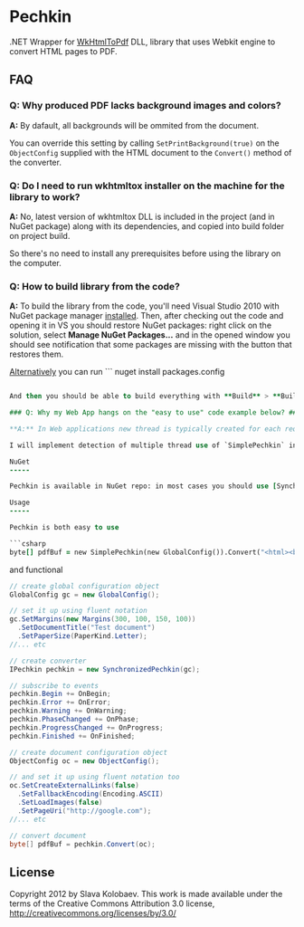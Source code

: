 Pechkin
=======

.NET Wrapper for [WkHtmlToPdf](http://github.com/antialize/wkhtmltopdf) DLL, library that uses Webkit engine to convert HTML pages to PDF.

FAQ
---

### Q: Why produced PDF lacks background images and colors? ###

**A:** By dafault, all backgrounds will be ommited from the document.

You can override this setting by calling `SetPrintBackground(true)` on the `ObjectConfig` supplied with the HTML document to the `Convert()` method of the converter.

### Q: Do I need to run wkhtmltox installer on the machine for the library to work? ###

**A:** No, latest version of wkhtmltox DLL is included in the project (and in NuGet package) along with its dependencies, and copied into build folder on project build.

So there's no need to install any prerequisites before using the library on the computer.

### Q: How to build library from the code? ###

**A:** To build the library from the code, you'll need Visual Studio 2010 with NuGet package manager [installed](http://docs.nuget.org/docs/start-here/installing-nuget). Then, after checking out the code and opening it in VS you should restore NuGet packages: right click on the solution, select **Manage NuGet Packages...** and in the opened window you should see notification that some packages are missing with the button that restores them.

[Alternatively](http://stackoverflow.com/questions/6876732/how-do-i-get-nuget-to-install-update-all-the-packages-in-the-packages-config) you can run ```
nuget install packages.config
``` for every project in the solution. (Two test projects with xunit, others supporting Common.Logging.)

And then you should be able to build everything with **Build** > **Build Solution** menu item.

### Q: Why my Web App hangs on the "easy to use" code example below? ###

**A:** In Web applications new thread is typically created for each request processed. `SimplePechkin` is designed to work only within one thread, even if you create another object for every thread, so you should use `SynchronizedPechkin` instead. Just install another NuGet package and change every occurence of `SimplePechkin` to `SynchronizedPechkin`, that's it.

I will implement detection of multiple thread use of `SimplePechkin` in the future and there will be exception thrown in that case.

NuGet
-----

Pechkin is available in NuGet repo: in most cases you should use [SynchronizedPechkin](https://nuget.org/packages/Pechkin.Synchronized) as it protects multithreaded code from crashing the lib. But for simple usage from one thread, you can use [SimplePechkin](https://nuget.org/packages/Pechkin) directly.

Usage
-----

Pechkin is both easy to use

```csharp
byte[] pdfBuf = new SimplePechkin(new GlobalConfig()).Convert("<html><body><h1>Hello world!</h1></body></html>");
```

and functional

```csharp
// create global configuration object
GlobalConfig gc = new GlobalConfig();

// set it up using fluent notation
gc.SetMargins(new Margins(300, 100, 150, 100))
  .SetDocumentTitle("Test document")
  .SetPaperSize(PaperKind.Letter);
//... etc

// create converter
IPechkin pechkin = new SynchronizedPechkin(gc);

// subscribe to events
pechkin.Begin += OnBegin;
pechkin.Error += OnError;
pechkin.Warning += OnWarning;
pechkin.PhaseChanged += OnPhase;
pechkin.ProgressChanged += OnProgress;
pechkin.Finished += OnFinished;

// create document configuration object
ObjectConfig oc = new ObjectConfig();

// and set it up using fluent notation too
oc.SetCreateExternalLinks(false)
  .SetFallbackEncoding(Encoding.ASCII)
  .SetLoadImages(false)
  .SetPageUri("http://google.com");
//... etc

// convert document
byte[] pdfBuf = pechkin.Convert(oc);
```

License
-------

Copyright 2012 by Slava Kolobaev. This work is made available under the terms of the Creative Commons Attribution 3.0 license, http://creativecommons.org/licenses/by/3.0/
